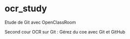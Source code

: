 # ocr_study
Etude de Git avec OpenClassRoom

Second cour OCR sur Git : Gérez du coe avec Git et GitHub
